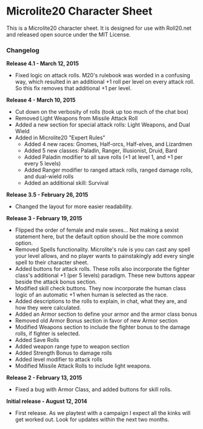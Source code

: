 # Microlite20 Character Sheet

This is a Microlite20 character sheet.  It is designed for
use with Roll20.net and released open source under the MIT License.

### Changelog ###

**Release 4.1 - March 12, 2015**
- Fixed logic on attack rolls.  M20's rulebook was worded in a confusing way, which resulted in an additional +1 roll per level on every attack roll.  So this fix removes that additional +1 per level.

**Release 4 - March 10, 2015**
- Cut down on the verbosity of rolls (took up too much of the chat box)
- Removed Light Weapons from Missile Attack Roll
- Added a new section for special attack rolls: Light Weapons, and Dual Wield
- Added in Microlite20 "Expert Rules"
  - Added 4 new races: Gnomes, Half-orcs, Half-elves, and Lizardmen
  - Added 5 new classes: Paladin, Ranger, Illusionist, Druid, Bard
  - Added Paladin modifier to all save rolls (+1 at level 1, and +1 per every 5 levels)
  - Added Ranger modifier to ranged attack rolls, ranged damage rolls, and dual-wield rolls
  - Added an additional skill: Survival


**Release 3.5 - February 26, 2015**
- Changed the layout for more easier readability.

**Release 3 - February 19, 2015**

- Flipped the order of female and male sexes... Not making a sexist
statement here, but the default option should be the more common option.
- Removed Spells functionality.  Microlite's rule is you can cast any
spell your level allows, and no player wants to painstakingly add every
single spell to their character sheet.  
- Added buttons for attack rolls.  These rolls also incorporate the
fighter class's additional +1 (per 5 levels) paradigm.  These new
buttons appear beside the attack bonus section.
- Modified skill check buttons.  They now incorporate the human class
logic of an automatic +1 when human is selected as the race.
- Added descriptions to the rolls to explain, in chat, what they are, and
how they were calculated.
- Added an Armor section to define your armor and the armor class bonus
- Removed old Armor Bonus section in favor of new Armor section
- Modified Weapons section to include the fighter bonus to the damage
rolls, if fighter is selected.
- Added Save Rolls
- Added weapon range type to weapon section
- Added Strength Bonus to damage rolls
- Added level modifier to attack rolls
- Modified Missile Attack Rolls to include light weapons.


**Release 2 - February 13, 2015**
- Fixed a bug with Armor Class, and added buttons for skill rolls.

**Initial release - August 12, 2014**
- First release.  As we playtest with a campaign I expect all the kinks will get
worked out. Look for updates within the next two months.
